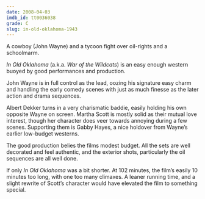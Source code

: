```yaml
---
date: 2008-04-03
imdb_id: tt0036038
grade: C
slug: in-old-oklahoma-1943
---
```


A cowboy (John Wayne) and a tycoon fight over oil-rights and a schoolmarm.

_In Old Oklahoma_ (a.k.a. _War of the Wildcats_) is an easy enough western buoyed by good performances and production.

John Wayne is in full control as the lead, oozing his signature easy charm and handling the early comedy scenes with just as much finesse as the later action and drama sequences.

Albert Dekker turns in a very charismatic baddie, easily holding his own opposite Wayne on screen. Martha Scott is mostly solid as their mutual love interest, though her character does veer towards annoying during a few scenes. Supporting them is Gabby Hayes, a nice holdover from Wayne’s earlier low-budget westerns.

The good production belies the films modest budget. All the sets are well decorated and feel authentic, and the exterior shots, particularly the oil sequences are all well done.

If only _In Old Oklahoma_ was a bit shorter. At 102 minutes, the film’s easily 10 minutes too long, with one too many climaxes. A leaner running time, and a slight rewrite of Scott’s character would have elevated the film to something special.

